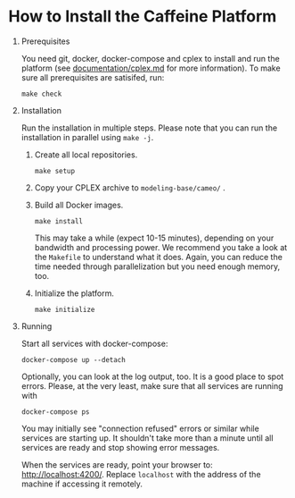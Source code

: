 # How to Install the Caffeine Platform

1. Prerequisites

    You need git, docker, docker-compose and cplex to install and run the
    platform (see [documentation/cplex.md](cplex.md) for more information). To
    make sure all prerequisites are satisifed, run:

    ```
    make check
    ```

2. Installation

    Run the installation in multiple steps. Please note that you can run the installation 
    in parallel using `make -j`.
    
    1. Create all local repositories.

        ```
        make setup
        ```
    2. Copy your CPLEX archive to `modeling-base/cameo/`   .
    
    3. Build all Docker images.

        ```
        make install
        ```
       
        This may take a while (expect 10-15 minutes), depending on your bandwidth
        and processing power. We recommend you take a look at the `Makefile` to
        understand what it does. Again, you can reduce the time needed through parallelization
        but you need enough memory, too.
    
    4. Initialize the platform.
    
        ```
        make initialize
        ```

3. Running

    Start all services with docker-compose:

    ```
    docker-compose up --detach
    ```
   
    Optionally, you can look at the log output, too. It is a good place to spot errors.
    Please, at the very least, make sure that all services are running with

    ```
    docker-compose ps
    ```

    You may initially see "connection refused" errors or similar while services
    are starting up. It shouldn't take more than a minute until all services are
    ready and stop showing error messages.

    When the services are ready, point your browser to:
    [http://localhost:4200/](http://localhost:4200/). Replace `localhost` with
    the address of the machine if accessing it remotely.

